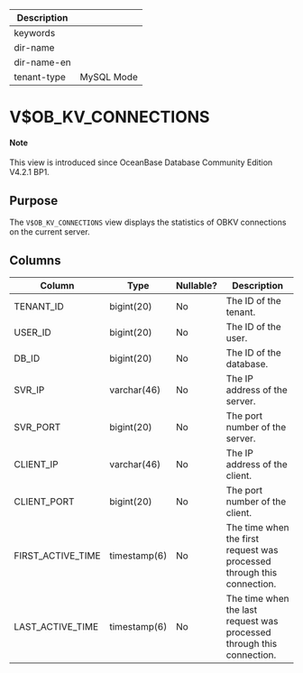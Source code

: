 | Description ||
|---|---|
| keywords ||
| dir-name ||
| dir-name-en ||
| tenant-type | MySQL Mode |

# V$OB_KV_CONNECTIONS

<main id="notice" type='explain'>
  <h4>Note</h4>
  <p>This view is introduced since OceanBase Database Community Edition V4.2.1 BP1. </p>
</main>

## Purpose

The `V$OB_KV_CONNECTIONS` view displays the statistics of OBKV connections on the current server.

## Columns

| **Column** | **Type** | **Nullable?** | **Description** |
| ---- | ---- | ---- | ---- |
| TENANT_ID | bigint(20) | No | The ID of the tenant. |
| USER_ID | bigint(20) | No | The ID of the user. |
| DB_ID | bigint(20) | No | The ID of the database. |
| SVR_IP | varchar(46) | No | The IP address of the server. |
| SVR_PORT | bigint(20) | No | The port number of the server. |
| CLIENT_IP | varchar(46) | No | The IP address of the client. |
| CLIENT_PORT | bigint(20) | No | The port number of the client. |
| FIRST_ACTIVE_TIME | timestamp(6) | No | The time when the first request was processed through this connection. |
| LAST_ACTIVE_TIME | timestamp(6) | No | The time when the last request was processed through this connection. |